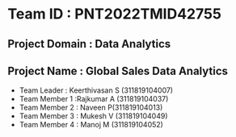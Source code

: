 # Team ID : PNT2022TMID42755
## Project Domain : Data Analytics
## Project Name : Global Sales Data Analytics

- Team Leader : Keerthivasan S (311819104007)
- Team Member 1 :Rajkumar A (311819104037)
- Team Member 2 : Naveen P(311819104013)
- Team Member 3 : Mukesh V (311819104049)
- Team Member 4 : Manoj M (311819104052)

